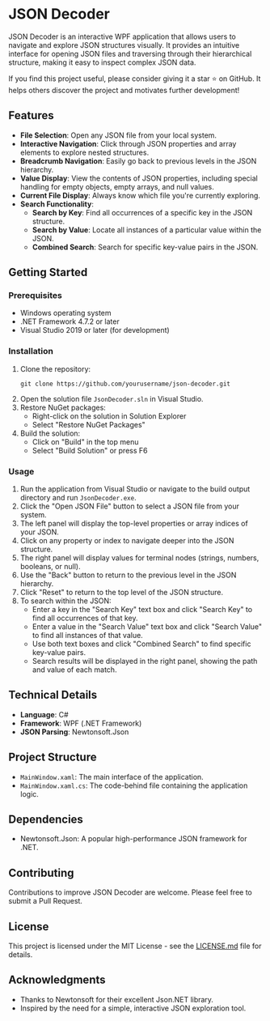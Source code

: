 # JSON Decoder

JSON Decoder is an interactive WPF application that allows users to navigate and explore JSON structures visually. It provides an intuitive interface for opening JSON files and traversing through their hierarchical structure, making it easy to inspect complex JSON data.

If you find this project useful, please consider giving it a star ⭐️ on GitHub. It helps others discover the project and motivates further development!

## Features

- **File Selection**: Open any JSON file from your local system.
- **Interactive Navigation**: Click through JSON properties and array elements to explore nested structures.
- **Breadcrumb Navigation**: Easily go back to previous levels in the JSON hierarchy.
- **Value Display**: View the contents of JSON properties, including special handling for empty objects, empty arrays, and null values.
- **Current File Display**: Always know which file you're currently exploring.
- **Search Functionality**:
	- **Search by Key**: Find all occurrences of a specific key in the JSON structure.
	- **Search by Value**: Locate all instances of a particular value within the JSON.
	- **Combined Search**: Search for specific key-value pairs in the JSON.

## Getting Started

### Prerequisites

- Windows operating system
- .NET Framework 4.7.2 or later
- Visual Studio 2019 or later (for development)

### Installation

1. Clone the repository:
   ```
   git clone https://github.com/yourusername/json-decoder.git
   ```
2. Open the solution file `JsonDecoder.sln` in Visual Studio.
3. Restore NuGet packages:
   - Right-click on the solution in Solution Explorer
   - Select "Restore NuGet Packages"
4. Build the solution:
   - Click on "Build" in the top menu
   - Select "Build Solution" or press F6

### Usage

1. Run the application from Visual Studio or navigate to the build output directory and run `JsonDecoder.exe`.
2. Click the "Open JSON File" button to select a JSON file from your system.
3. The left panel will display the top-level properties or array indices of your JSON.
4. Click on any property or index to navigate deeper into the JSON structure.
5. The right panel will display values for terminal nodes (strings, numbers, booleans, or null).
6. Use the "Back" button to return to the previous level in the JSON hierarchy.
7. Click "Reset" to return to the top level of the JSON structure.
8. To search within the JSON:
   - Enter a key in the "Search Key" text box and click "Search Key" to find all occurrences of that key.
   - Enter a value in the "Search Value" text box and click "Search Value" to find all instances of that value.
   - Use both text boxes and click "Combined Search" to find specific key-value pairs.
   - Search results will be displayed in the right panel, showing the path and value of each match.

## Technical Details

- **Language**: C#
- **Framework**: WPF (.NET Framework)
- **JSON Parsing**: Newtonsoft.Json

## Project Structure

- `MainWindow.xaml`: The main interface of the application.
- `MainWindow.xaml.cs`: The code-behind file containing the application logic.

## Dependencies

- Newtonsoft.Json: A popular high-performance JSON framework for .NET.

## Contributing

Contributions to improve JSON Decoder are welcome. Please feel free to submit a Pull Request.

## License

This project is licensed under the MIT License - see the [LICENSE.md](LICENSE.md) file for details.

## Acknowledgments

- Thanks to Newtonsoft for their excellent Json.NET library.
- Inspired by the need for a simple, interactive JSON exploration tool.

